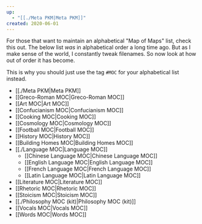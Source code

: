 ```yaml
---
up:
  - "[[./Meta PKM|Meta PKM]]"
created: 2020-06-01
---
```

For those that want to maintain an alphabetical "Map of Maps" list, check this out. The below list *was* in alphabetical order a long time ago. But as I make sense of the world, I constantly tweak filenames. So now look at how out of order it has become. 

This is why you should just use the tag `#MOC` for your alphabetical list instead.

- [[./Meta PKM|Meta PKM]]
- [[Greco-Roman MOC|Greco-Roman MOC]]
- [[Art MOC|Art MOC]]
- [[Confucianism MOC|Confucianism MOC]]
- [[Cooking MOC|Cooking MOC]]
- [[Cosmology MOC|Cosmology MOC]]
- [[Football MOC|Football MOC]]
- [[History MOC|History MOC]]
- [[Building Homes MOC|Building Homes MOC]]
- [[./Language MOC|Language MOC]]
	- [[Chinese Language MOC|Chinese Language MOC]]
	- [[English Language MOC|English Language MOC]]
	- [[French Language MOC|French Language MOC]]
	- [[Latin Language MOC|Latin Language MOC]]
- [[Literature MOC|Literature MOC]]
- [[Rhetoric MOC|Rhetoric MOC]]
- [[Stoicism MOC|Stoicism MOC]]
- [[./Philosophy MOC (kit)|Philosophy MOC (kit)]]
- [[Vocals MOC|Vocals MOC]]
- [[Words MOC|Words MOC]]